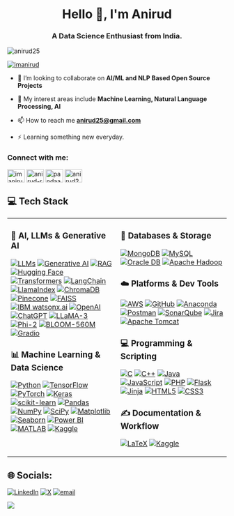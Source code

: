 <!--
**anirud25/anirud25** is a ✨ _special_ ✨ repository because its `README.md` (this file) appears on your GitHub profile.

Here are some ideas to get you started:

-  I’m currently working on ...
-  I’m currently learning ...
-  I’m looking to collaborate on ...
- 🤔 I’m looking for help with ...
- 💬 Ask me about ...
- 📫 How to reach me: ...
- 😄 Pronouns: ...
- ⚡ Fun fact: ...
-->

<h1 align="center">Hello 👋, I'm Anirud</h1>

<h3 align="center">A Data Science Enthusiast from India.</h3>

<p align="left"> <img src="https://komarev.com/ghpvc/?username=anirud25&label=Profile%20views&color=0e75b6&style=flat" alt="anirud25" /> </p>

<p align="left"> <a href="https://twitter.com/imanirud" target="blank"><img src="https://img.shields.io/twitter/follow/imanirud?logo=twitter&style=for-the-badge" alt="imanirud" /></a> </p>

- 👯 I’m looking to collaborate on **AI/ML and NLP Based Open Source Projects**

- 🔭 My interest areas include **Machine Learning, Natural Language Processing, AI**

- 📫 How to reach me **anirud25@gmail.com**

- ⚡ Learning something new everyday. 

<h3 align="left">Connect with me:</h3>
<p align="left">
<a href="https://twitter.com/imanirud" target="blank"><img align="center" src="https://raw.githubusercontent.com/rahuldkjain/github-profile-readme-generator/master/src/images/icons/Social/twitter.svg" alt="imanirud" height="30" width="40" /></a>
<a href="https://linkedin.com/in/anirud-r" target="blank"><img align="center" src="https://raw.githubusercontent.com/rahuldkjain/github-profile-readme-generator/master/src/images/icons/Social/linked-in-alt.svg" alt="anirud-r" height="30" width="40" /></a>
<a href="https://kaggle.com/pandaaaboy" target="blank"><img align="center" src="https://raw.githubusercontent.com/rahuldkjain/github-profile-readme-generator/master/src/images/icons/Social/kaggle.svg" alt="pandaaaboy" height="30" width="40" /></a>
<a href="https://www.hackerrank.com/anirud25" target="blank"><img align="center" src="https://raw.githubusercontent.com/rahuldkjain/github-profile-readme-generator/master/src/images/icons/Social/hackerrank.svg" alt="anirud25" height="30" width="40" /></a>
</p>


## 💻 Tech Stack

<table>
<tr>
<td width="50%" valign="top">

### 🧠 AI, LLMs & Generative AI
[![LLMs](https://img.shields.io/badge/LLMs-FF6F00?style=flat&logo=openai&logoColor=white)](#)
[![Generative AI](https://img.shields.io/badge/Generative%20AI-FF8C00?style=flat)](https://www.ibm.com/think/topics/generative-ai)
[![RAG](https://img.shields.io/badge/RAG-Retrieval--Augmented--Generation-4B9CE2?style=flat)](https://en.wikipedia.org/wiki/Retrieval-augmented_generation)
[![Hugging Face](https://img.shields.io/badge/HuggingFace-FFD21E?style=flat&logo=huggingface&logoColor=black)](https://huggingface.co/)
[![Transformers](https://img.shields.io/badge/Transformers-005BBB?style=flat&logo=huggingface&logoColor=white)](https://huggingface.co/transformers)
[![LangChain](https://img.shields.io/badge/LangChain-00A6FF?style=flat&logo=langchain&logoColor=white)](https://langchain.com/)
[![LlamaIndex](https://img.shields.io/badge/LlamaIndex-FF6B6B?style=flat&logo=llamaindex&logoColor=white)](https://www.llamaindex.ai/)
[![ChromaDB](https://img.shields.io/badge/ChromaDB-6C5CE7?style=flat)](https://trychroma.com/)
[![Pinecone](https://img.shields.io/badge/Pinecone-00C2A8?style=flat&logo=pinecone&logoColor=white)](https://www.pinecone.io/)
[![FAISS](https://img.shields.io/badge/FAISS-3B5998?style=flat&logo=faiss&logoColor=white)](https://faiss.ai/)
[![IBM watsonx.ai](https://img.shields.io/badge/watsonx.ai-000000?style=flat&logo=ibm&logoColor=white)](https://www.ibm.com/products/watsonx-ai)
[![OpenAI](https://img.shields.io/badge/OpenAI-412991?style=flat&logo=openai&logoColor=white)](https://openai.com/)
[![ChatGPT](https://img.shields.io/badge/ChatGPT-00A67E?style=flat&logo=openai&logoColor=white)](https://chat.openai.com/)
[![LLaMA-3](https://img.shields.io/badge/LLaMA-3B-222222?style=flat&logo=huggingface&logoColor=white)](https://huggingface.co/meta-llama/Llama-3.2-3B)
[![Phi-2](https://img.shields.io/badge/Phi-2-style=flat&logo=huggingface&logoColor=white)](https://huggingface.co/microsoft/phi-2)
[![BLOOM-560M](https://img.shields.io/badge/BLOOM-560M-FF4B4B?style=flat&logo=huggingface&logoColor=white)](https://huggingface.co/bigscience/bloom-560m)
[![Gradio](https://img.shields.io/badge/Gradio-3E5AFF?style=flat&logo=gradio&logoColor=white)](https://gradio.app/)

### 📊 Machine Learning & Data Science
[![Python](https://img.shields.io/badge/Python-3670A0?style=flat&logo=python&logoColor=ffdd54)](https://www.python.org/)
[![TensorFlow](https://img.shields.io/badge/TensorFlow-FF6F00?style=flat&logo=tensorflow&logoColor=white)](https://www.tensorflow.org/)
[![PyTorch](https://img.shields.io/badge/PyTorch-EE4C2C?style=flat&logo=pytorch&logoColor=white)](https://pytorch.org/)
[![Keras](https://img.shields.io/badge/Keras-D00000?style=flat&logo=keras&logoColor=white)](https://keras.io/)
[![scikit-learn](https://img.shields.io/badge/scikit--learn-F7931E?style=flat&logo=scikit-learn&logoColor=white)](https://scikit-learn.org/)
[![Pandas](https://img.shields.io/badge/Pandas-150458?style=flat&logo=pandas&logoColor=white)](https://pandas.pydata.org/)
[![NumPy](https://img.shields.io/badge/NumPy-013243?style=flat&logo=numpy&logoColor=white)](https://numpy.org/)
[![SciPy](https://img.shields.io/badge/SciPy-0C55A5?style=flat&logo=scipy&logoColor=white)](https://scipy.org/)
[![Matplotlib](https://img.shields.io/badge/Matplotlib-ffffff?style=flat&logo=matplotlib&logoColor=black)](https://matplotlib.org/)
[![Seaborn](https://img.shields.io/badge/Seaborn-4B8BBE?style=flat&logo=seaborn&logoColor=white)](https://seaborn.pydata.org/)
[![Power BI](https://img.shields.io/badge/Power%20BI-F2C811?style=flat&logo=powerbi&logoColor=black)](https://powerbi.microsoft.com/)
[![MATLAB](https://img.shields.io/badge/MATLAB-e3792b?style=flat&logo=mathworks&logoColor=white)](https://www.mathworks.com/)
[![Kaggle](https://img.shields.io/badge/Kaggle-20BEFF?style=flat&logo=kaggle&logoColor=white)](https://www.kaggle.com/)


</td>
<td width="50%" valign="top">


### 🧱 Databases & Storage
[![MongoDB](https://img.shields.io/badge/MongoDB-4ea94b?style=flat&logo=mongodb&logoColor=white)](https://www.mongodb.com/)
[![MySQL](https://img.shields.io/badge/MySQL-4479A1?style=flat&logo=mysql&logoColor=white)](https://www.mysql.com/)
[![Oracle DB](https://img.shields.io/badge/Oracle%20DB-F80000?style=flat&logo=databricks&logoColor=white)](https://www.oracle.com/database/)
[![Apache Hadoop](https://img.shields.io/badge/Apache%20Hadoop-66CCFF?style=flat&logo=apachehadoop&logoColor=black)](https://hadoop.apache.org/)

### ☁️ Platforms & Dev Tools
[![AWS](https://img.shields.io/badge/AWS-FF9900?style=flat&logo=amazon-aws&logoColor=white)](https://aws.amazon.com/)
[![GitHub](https://img.shields.io/badge/GitHub-121011?style=flat&logo=github&logoColor=white)](https://github.com/)
[![Anaconda](https://img.shields.io/badge/Anaconda-44A833?style=flat&logo=anaconda&logoColor=white)](https://www.anaconda.com/)
[![Postman](https://img.shields.io/badge/Postman-FF6C37?style=flat&logo=postman&logoColor=white)](https://www.postman.com/)
[![SonarQube](https://img.shields.io/badge/SonarQube-000000?style=flat&logo=sonarqube&logoColor=4E9BCD)](https://www.sonarqube.org/)
[![Jira](https://img.shields.io/badge/Jira-0A0FFF?style=flat&logo=jira&logoColor=white)](https://www.atlassian.com/software/jira)
[![Apache Tomcat](https://img.shields.io/badge/Apache%20Tomcat-F8DC75?style=flat&logo=apache-tomcat&logoColor=black)](https://tomcat.apache.org/)

### 💻 Programming & Scripting
[![C](https://img.shields.io/badge/C-00599C?style=flat&logo=c&logoColor=white)](https://www.cprogramming.com/)
[![C++](https://img.shields.io/badge/C++-00599C?style=flat&logo=c%2B%2B&logoColor=white)](https://isocpp.org/)
[![Java](https://img.shields.io/badge/Java-ED8B00?style=flat&logo=openjdk&logoColor=white)](https://www.java.com/)
[![JavaScript](https://img.shields.io/badge/JavaScript-323330?style=flat&logo=javascript&logoColor=F7DF1E)](https://developer.mozilla.org/en-US/docs/Web/JavaScript)
[![PHP](https://img.shields.io/badge/PHP-777BB4?style=flat&logo=php&logoColor=white)](https://www.php.net/)
[![Flask](https://img.shields.io/badge/Flask-000000?style=flat&logo=flask&logoColor=white)](https://flask.palletsprojects.com/)
[![Jinja](https://img.shields.io/badge/Jinja-ffffff?style=flat&logo=jinja&logoColor=black)](https://jinja.palletsprojects.com/)
[![HTML5](https://img.shields.io/badge/HTML5-E34F26?style=flat&logo=html5&logoColor=white)](https://developer.mozilla.org/en-US/docs/Web/Guide/HTML/HTML5)
[![CSS3](https://img.shields.io/badge/CSS3-1572B6?style=flat&logo=css3&logoColor=white)](https://www.w3schools.com/css/)

### ✍️ Documentation & Workflow
[![LaTeX](https://img.shields.io/badge/LaTeX-008080?style=flat&logo=latex&logoColor=white)](https://www.latex-project.org/)
[![Kaggle](https://img.shields.io/badge/Kaggle-20BEFF?style=flat&logo=kaggle&logoColor=white)](https://www.kaggle.com/)

</td>
</tr>
</table>





## 🌐 Socials:
[![LinkedIn](https://img.shields.io/badge/LinkedIn-%230077B5.svg?logo=linkedin&logoColor=white)](https://linkedin.com/in/anirud-r) [![X](https://img.shields.io/badge/X-black.svg?logo=X&logoColor=white)](https://x.com/@ImAnirud) [![email](https://img.shields.io/badge/Email-D14836?logo=gmail&logoColor=white)](mailto:anirud25@gmail.com) 

![](https://github-readme-stats.vercel.app/api/top-langs/?username=anirud25&theme=dark&hide_border=false&include_all_commits=true&count_private=true&layout=compact)


<!-- Proudly created with GPRM ( https://gprm.itsvg.in ) -->
